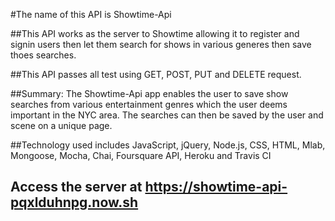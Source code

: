 #The name of this API is Showtime-Api



##This API works as the server to Showtime allowing it to register and signin users then let them search for shows in various generes then save thoes searches. 


##This API passes all test using GET, POST, PUT and DELETE request.

##Summary: The Showtime-Api app enables the user to save show searches from various entertainment genres which the user deems important in the NYC area. The searches can then be saved by the user and scene on a unique page.

##Technology used includes JavaScript, jQuery, Node.js, CSS, HTML, Mlab, Mongoose, Mocha, Chai, Foursquare API, Heroku and Travis CI


## Access the server at https://showtime-api-pqxlduhnpg.now.sh